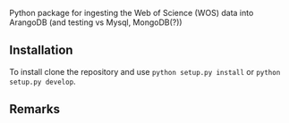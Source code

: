 Python package for ingesting the Web of Science (WOS) data into ArangoDB (and testing vs Mysql, MongoDB(?))
 

Installation
------------

To install clone the repository and use
``python setup.py install`` or ``python setup.py develop``.

Remarks
-------




